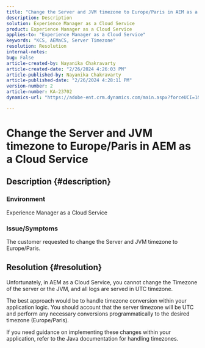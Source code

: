 ```yaml
---
title: "Change the Server and JVM timezone to Europe/Paris in AEM as a Cloud Service"
description: Description
solution: Experience Manager as a Cloud Service
product: Experience Manager as a Cloud Service
applies-to: "Experience Manager as a Cloud Service"
keywords: "KCS, AEMaCS, Server Timezone"
resolution: Resolution
internal-notes: 
bug: False
article-created-by: Nayanika Chakravarty
article-created-date: "2/26/2024 4:26:03 PM"
article-published-by: Nayanika Chakravarty
article-published-date: "2/26/2024 4:28:11 PM"
version-number: 2
article-number: KA-23702
dynamics-url: "https://adobe-ent.crm.dynamics.com/main.aspx?forceUCI=1&pagetype=entityrecord&etn=knowledgearticle&id=f997ebb8-c3d4-ee11-9079-6045bd006b4b"

---
```

# Change the Server and JVM timezone to Europe/Paris in AEM as a Cloud Service

## Description {#description}


### Environment

Experience Manager as a Cloud Service

### Issue/Symptoms

The customer requested to change the Server and JVM timezone to Europe/Paris.


## Resolution {#resolution}


Unfortunately, in AEM as a Cloud Service, you cannot change the Timezone of the server or the JVM, and all logs are served in UTC timezone.

The best approach would be to handle timezone conversion within your application logic. You should account that the server timezone will be UTC and perform any necessary conversions programmatically to the desired timezone (Europe/Paris).

If you need guidance on implementing these changes within your application, refer to the Java documentation for handling timezones.
